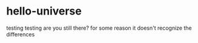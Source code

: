# hello-universe
testing testing are you still there? 
for some reason it doesn't recognize the differences
